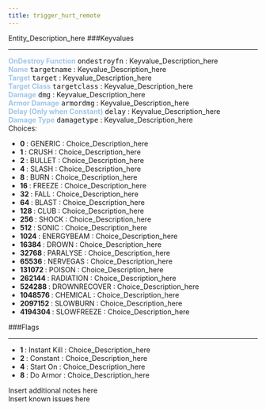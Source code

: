 ```yaml
---
title: trigger_hurt_remote
---
```


Entity_Description_here
###Keyvalues
<hr>
<div class="entityentry" markdown="1">
<span style="color:#9fc5e8;"><b>OnDestroy Function</b></span> <kbd  class="tooltip" data-tooltip="string">ondestroyfn</kbd> :
Keyvalue_Description_here
</div>
<div class="entityentry" markdown="1">
<span style="color:#9fc5e8;"><b>Name</b></span> <kbd  class="tooltip" data-tooltip="target_source">targetname</kbd> :
Keyvalue_Description_here
</div>
<div class="entityentry" markdown="1">
<span style="color:#9fc5e8;"><b>Target</b></span> <kbd  class="tooltip" data-tooltip="target_destination">target</kbd> :
Keyvalue_Description_here
</div>
<div class="entityentry" markdown="1">
<span style="color:#9fc5e8;"><b>Target Class</b></span> <kbd  class="tooltip" data-tooltip="string">targetclass</kbd> :
Keyvalue_Description_here
</div>
<div class="entityentry" markdown="1">
<span style="color:#9fc5e8;"><b>Damage</b></span> <kbd  class="tooltip" data-tooltip="integer">dmg</kbd> :
Keyvalue_Description_here
</div>
<div class="entityentry" markdown="1">
<span style="color:#9fc5e8;"><b>Armor Damage</b></span> <kbd  class="tooltip" data-tooltip="integer">armordmg</kbd> :
Keyvalue_Description_here
</div>
<div class="entityentry" markdown="1">
<span style="color:#9fc5e8;"><b>Delay (Only when Constant)</b></span> <kbd  class="tooltip" data-tooltip="string">delay</kbd> :
Keyvalue_Description_here
</div>
<div class="entityentry" markdown="1">
<span style="color:#9fc5e8;"><b>Damage Type</b></span> <kbd  class="tooltip" data-tooltip="choices">damagetype</kbd> :
Keyvalue_Description_here
<div class="accordion">
<input type="checkbox" id="accordion-1" name="accordion-checkbox" hidden>
<label class="accordion-header" for="accordion-1">
<i class="icon icon-arrow-right mr-1"></i>
Choices:
</label>
<div class="accordion-body">
<ul>
<li><b>0 </b></span> : GENERIC : Choice_Description_here</li>
<li><b>1 </b></span> : CRUSH : Choice_Description_here</li>
<li><b>2 </b></span> : BULLET : Choice_Description_here</li>
<li><b>4 </b></span> : SLASH : Choice_Description_here</li>
<li><b>8 </b></span> : BURN : Choice_Description_here</li>
<li><b>16 </b></span> : FREEZE : Choice_Description_here</li>
<li><b>32 </b></span> : FALL : Choice_Description_here</li>
<li><b>64 </b></span> : BLAST : Choice_Description_here</li>
<li><b>128 </b></span> : CLUB : Choice_Description_here</li>
<li><b>256 </b></span> : SHOCK : Choice_Description_here</li>
<li><b>512 </b></span> : SONIC : Choice_Description_here</li>
<li><b>1024 </b></span> : ENERGYBEAM : Choice_Description_here</li>
<li><b>16384 </b></span> : DROWN : Choice_Description_here</li>
<li><b>32768 </b></span> : PARALYSE : Choice_Description_here</li>
<li><b>65536 </b></span> : NERVEGAS : Choice_Description_here</li>
<li><b>131072 </b></span> : POISON : Choice_Description_here</li>
<li><b>262144 </b></span> : RADIATION : Choice_Description_here</li>
<li><b>524288 </b></span> : DROWNRECOVER : Choice_Description_here</li>
<li><b>1048576 </b></span> : CHEMICAL : Choice_Description_here</li>
<li><b>2097152 </b></span> : SLOWBURN : Choice_Description_here</li>
<li><b>4194304 </b></span> : SLOWFREEZE : Choice_Description_here</li>
</ul>
</div>
</div>
</div>
###Flags
<hr>
<div class="entityflags">
<ul>
<li><b>1 </b></span> : Instant Kill : Choice_Description_here</li>
<li><b>2 </b></span> : Constant : Choice_Description_here</li>
<li><b>4 </b></span> : Start On : Choice_Description_here</li>
<li><b>8 </b></span> : Do Armor : Choice_Description_here</li>
</ul>
</div>
<div class="notices blue">Insert additional notes here</div>
<div class="notices red">Insert known issues here</div>
